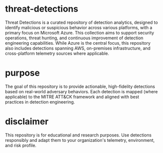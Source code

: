 # threat-detections
Threat Detections is a curated repository of detection analytics, designed to identify malicious or suspicious behavior across various platforms, with a primary focus on Microsoft Azure. This collection aims to support security operations, threat hunting, and continuous improvement of detection engineering capabilities. While Azure is the central focus, this repository also includes detections spanning AWS, on-premises infrastructure, and cross-platform telemetry sources where applicable.
# purpose
The goal of this repository is to provide actionable, high-fidelity detections based on real-world adversary behaviors. Each detection is mapped (where applicable) to the MITRE ATT&CK framework and aligned with best practices in detection engineering.

# disclaimer
This repository is for educational and research purposes. Use detections responsibly and adapt them to your organization's telemetry, environment, and risk profile.
